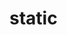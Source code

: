 # static

<!-- "apps": [
    {
      "image": "https://cjd6568358.3322.org:6706/static/images/padavan.png",
      "name": "padavan",
      "desc": "padavan固件路由器小程序客户端",
      "appid": "wxece8a0c6cc252952"
    },
    {
      "image": "https://cjd6568358.3322.org:6706/static/images/xgj.png",
      "name": "小管家",
      "desc": "一款提供签到/密码本功能的小程序,应用数据支持云备份和导入导出",
      "appid": "wxac884d9f8dfbc9b6"
    },
    {
      "image": "https://cjd6568358.3322.org:6706/static/images/fxHelper.png",
      "name": "DC1助手",
      "desc": "智能插座DC1自建服务版小程序",
      "appid": "wx2669eb18b229153d"
    },
    {
      "image": "https://cjd6568358.3322.org:6706/static/images/communityhelper.png",
      "name": "小区生活小助手",
      "desc": "台湾城小区便民工具",
      "appid": "wxcb1dfa5e2636e12e"
    }
  ] -->